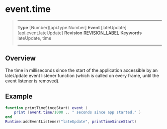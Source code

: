 
# event.time

> --------------------- ------------------------------------------------------------------------------------------
> __Type__              [Number][api.type.Number]
> __Event__             [lateUpdate][api.event.lateUpdate]
> __Revision__          [REVISION_LABEL](REVISION_URL)
> __Keywords__          lateUpdate, time
> --------------------- ------------------------------------------------------------------------------------------

## Overview

The time in milliseconds since the start of the application accessible by an lateUpdate event listener function (which is called on every frame, until the event listener is removed).

## Example
 
``````lua
function printTimeSinceStart( event )
    print (event.time/1000 .. " seconds since app started." )
end 
Runtime:addEventListener("lateUpdate", printTimeSinceStart)
``````

